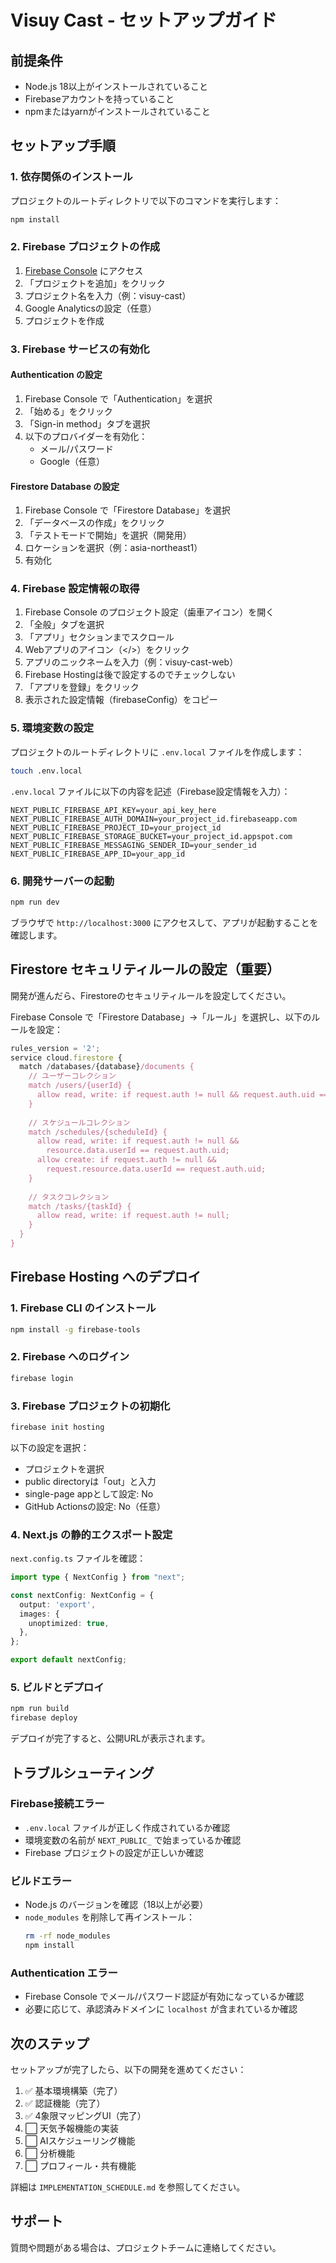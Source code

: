 # Visuy Cast - セットアップガイド

## 前提条件

- Node.js 18以上がインストールされていること
- Firebaseアカウントを持っていること
- npmまたはyarnがインストールされていること

## セットアップ手順

### 1. 依存関係のインストール

プロジェクトのルートディレクトリで以下のコマンドを実行します：

```bash
npm install
```

### 2. Firebase プロジェクトの作成

1. [Firebase Console](https://console.firebase.google.com/) にアクセス
2. 「プロジェクトを追加」をクリック
3. プロジェクト名を入力（例：visuy-cast）
4. Google Analyticsの設定（任意）
5. プロジェクトを作成

### 3. Firebase サービスの有効化

#### Authentication の設定

1. Firebase Console で「Authentication」を選択
2. 「始める」をクリック
3. 「Sign-in method」タブを選択
4. 以下のプロバイダーを有効化：
   - メール/パスワード
   - Google（任意）

#### Firestore Database の設定

1. Firebase Console で「Firestore Database」を選択
2. 「データベースの作成」をクリック
3. 「テストモードで開始」を選択（開発用）
4. ロケーションを選択（例：asia-northeast1）
5. 有効化

### 4. Firebase 設定情報の取得

1. Firebase Console のプロジェクト設定（歯車アイコン）を開く
2. 「全般」タブを選択
3. 「アプリ」セクションまでスクロール
4. Webアプリのアイコン（</>）をクリック
5. アプリのニックネームを入力（例：visuy-cast-web）
6. Firebase Hostingは後で設定するのでチェックしない
7. 「アプリを登録」をクリック
8. 表示された設定情報（firebaseConfig）をコピー

### 5. 環境変数の設定

プロジェクトのルートディレクトリに `.env.local` ファイルを作成します：

```bash
touch .env.local
```

`.env.local` ファイルに以下の内容を記述（Firebase設定情報を入力）：

```env
NEXT_PUBLIC_FIREBASE_API_KEY=your_api_key_here
NEXT_PUBLIC_FIREBASE_AUTH_DOMAIN=your_project_id.firebaseapp.com
NEXT_PUBLIC_FIREBASE_PROJECT_ID=your_project_id
NEXT_PUBLIC_FIREBASE_STORAGE_BUCKET=your_project_id.appspot.com
NEXT_PUBLIC_FIREBASE_MESSAGING_SENDER_ID=your_sender_id
NEXT_PUBLIC_FIREBASE_APP_ID=your_app_id
```

### 6. 開発サーバーの起動

```bash
npm run dev
```

ブラウザで `http://localhost:3000` にアクセスして、アプリが起動することを確認します。

## Firestore セキュリティルールの設定（重要）

開発が進んだら、Firestoreのセキュリティルールを設定してください。

Firebase Console で「Firestore Database」→「ルール」を選択し、以下のルールを設定：

```javascript
rules_version = '2';
service cloud.firestore {
  match /databases/{database}/documents {
    // ユーザーコレクション
    match /users/{userId} {
      allow read, write: if request.auth != null && request.auth.uid == userId;
    }
    
    // スケジュールコレクション
    match /schedules/{scheduleId} {
      allow read, write: if request.auth != null && 
        resource.data.userId == request.auth.uid;
      allow create: if request.auth != null && 
        request.resource.data.userId == request.auth.uid;
    }
    
    // タスクコレクション
    match /tasks/{taskId} {
      allow read, write: if request.auth != null;
    }
  }
}
```

## Firebase Hosting へのデプロイ

### 1. Firebase CLI のインストール

```bash
npm install -g firebase-tools
```

### 2. Firebase へのログイン

```bash
firebase login
```

### 3. Firebase プロジェクトの初期化

```bash
firebase init hosting
```

以下の設定を選択：
- プロジェクトを選択
- public directoryは「out」と入力
- single-page appとして設定: No
- GitHub Actionsの設定: No（任意）

### 4. Next.js の静的エクスポート設定

`next.config.ts` ファイルを確認：

```typescript
import type { NextConfig } from "next";

const nextConfig: NextConfig = {
  output: 'export',
  images: {
    unoptimized: true,
  },
};

export default nextConfig;
```

### 5. ビルドとデプロイ

```bash
npm run build
firebase deploy
```

デプロイが完了すると、公開URLが表示されます。

## トラブルシューティング

### Firebase接続エラー

- `.env.local` ファイルが正しく作成されているか確認
- 環境変数の名前が `NEXT_PUBLIC_` で始まっているか確認
- Firebase プロジェクトの設定が正しいか確認

### ビルドエラー

- Node.js のバージョンを確認（18以上が必要）
- `node_modules` を削除して再インストール：
  ```bash
  rm -rf node_modules
  npm install
  ```

### Authentication エラー

- Firebase Console でメール/パスワード認証が有効になっているか確認
- 必要に応じて、承認済みドメインに `localhost` が含まれているか確認

## 次のステップ

セットアップが完了したら、以下の開発を進めてください：

1. ✅ 基本環境構築（完了）
2. ✅ 認証機能（完了）
3. ✅ 4象限マッピングUI（完了）
4. ⬜ 天気予報機能の実装
5. ⬜ AIスケジューリング機能
6. ⬜ 分析機能
7. ⬜ プロフィール・共有機能

詳細は `IMPLEMENTATION_SCHEDULE.md` を参照してください。

## サポート

質問や問題がある場合は、プロジェクトチームに連絡してください。

